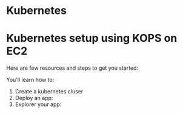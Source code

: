 
# Kubernetes

# Kubernetes setup using KOPS on EC2


Here are few resources and steps to get you started:

You'll learn how to:

1. Create a kubernetes cluser
2. Deploy an app:
3. Explorer your app:

